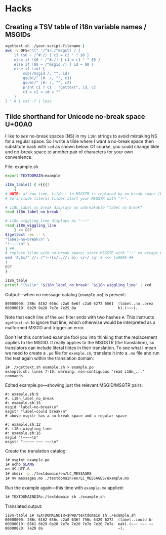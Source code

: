 # Hacks

## Creating a TSV table of i18n variable names / MSGIDs

```sh
xgettext.sh ./your-script-filename |
awk -v OFS="\t" '/^$/,/^msgstr / {
	if ($0 ~ /^#:/) { c2 = c2 " " $0 }
	else if ($0 ~ /^#./) { c1 = c1 " " $0 }
	else if ($0 ~ /^msgid /) { id = $0 }
	else if (id) {
		sub(/msgid /, "", id)
		gsub(/^ |#. /, "", c1)
		gsub(/^ |#: /, "", c2)
		print c1 ? c1 : "gettext", id, c2
		c1 = c2 = id = ""
	}
} ' # | cat -T | less
```

## Tilde shorthand for Unicode no-break space U+00A0

I like to _see_ no-break spaces (NS) in my `i18n` strings to avoid mistaking NS
for a regular space. So I write a tilde where I want a no-break space then
substitute back with `sed` as shown below.  Of course, you could change tilde
and no-break space to another pair of characters for your own convenience.

File: example.sh

```sh
export TEXTDOMAIN=example

i18n_table() { #{{{1
	{
# NOTE: at run time, tilde ~ in MSGSTR is replaced by no-break space (U+00A0) throughout.
# To include literal tildes start your MSGSTR with "!~".

# i18n_label_no_break displays an unbreakable "label no break"
read i18n_label_no_break

# i18n_wiggling_line displays as "~~~"
read i18n_wiggling_line
	} << EOF
$(gettext -es -- \
"label~no~break\n" \
"!~~~~\n" \
| ##
# replace tilde with no-break space; start MSGSTR with "!~" to escape ##
sed '2,$s/^ //; /^!~/{s/..//; b}; s/~/ /g' # <<< \u00A0 ##
)
EOF
}

i18n_table
printf "(%s)\n" "$i18n_label_no_break" "$i18n_wiggling_line" | xxd
```

Output―when no message catalog (`example.mo`) is present:

```
00000000: 286c 6162 656c c2a0 6e6f c2a0 6272 6561  (label..no..brea
00000010: 6b29 0a28 7e7e 7e29 0a                   k).(~~~).
```

Note that each line of the `sed` filter ends with two hashes `#`.  This
instructs `xgettext.sh` to ignore that line, which otherwise would be
interpreted as a malformed MSGID and trigger an error.

Don't let this contrived example fool you into thinking that the replacement
applies to the MSGID.  It really applies to the MSGSTR (the translation), so translators can include literal tildes in their translation.  To see what I mean we need to create a `.po` file for `example.sh`, translate it into a `.mo` file and run the test again within the translation domain:

```
1# ./xgettext.sh example.sh > example.po
example.sh: lines 7-10: warning: non-contiguous "read i18n_..." commands
```

Edited example.po―showing just the relevant MSGID/MSGTR pairs:

```
#: example.sh:9
#. i18n_label_no_break
#: example.sh:15
msgid "label~no~break\n"
msgstr "label~could break\n"
# above msgstr has a no-break space and a regular space

#: example.sh:12
#. i18n_wiggling_line
#: example.sh:16
msgid "!~~~~\n"
msgstr "!~~~~ ~~~ ~~~\n"
```

Create the translation catalog:

```sh
1# msgfmt example.po
1# echo $LANG
en_US.UTF-8
1# mkdir -p ./textdomain/en/LC_MESSAGES
1# mv messages.mo ./textdomain/en/LC_MESSAGES/example.mo
```

Run the example again―this time with `example.mo` applied:

```sh
1# TEXTDOMAINDIR=./textdomain sh ./example.sh
```

Translated output:

```
i18n-table 1# TEXTDOMAINDIR=$PWD/textdomain sh ./example.sh
00000000: 286c 6162 656c c2a0 636f 756c 6420 6272  (label..could br
00000010: 6561 6b29 0a28 7e7e 7e20 7e7e 7e20 7e7e  eak).(~~~ ~~~ ~~
00000020: 7e29 0a                                  ~).
```

